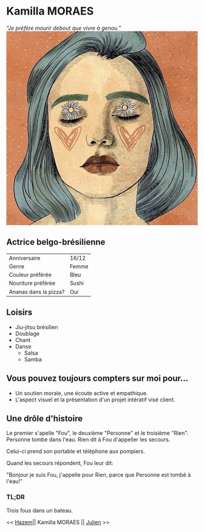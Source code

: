 # Kamilla MORAES
*"Je préfère mourir debout que vivre à genou."*
![](Artist/../Artist.jpg)

## Actrice belgo-brésilienne
|||
| ----------- | ----------- |
| Anniversaire | 16/12|
| Genre| Femme | 
| Couleur préférée | Bleu|
| Nouriture préférée | Sushi | 
| Ananas dans la pizza? |Oui| 

## Loisirs
- Jiu-jitsu brésilien
- Doublage 
- Chant
- Danse 
    - Salsa
    - Samba
## Vous pouvez toujours compters sur moi pour...
- Un soutien morale, une écoute active et empathique. 
 - L'aspect visuel et la présentation d'un projet intératif visé client. 

 ## Une drôle d'histoire 
 Le premier s'apelle "Fou", le deuxième "Personne" et le troisième "Rien". Personne tombe dans l'eau. Rien dit à Fou d'appeller les secours. 

 Celui-ci prend son portable et téléphone aux pompiers. 

 Quand les secours répondent, Fou leur dit: 

"Bonjour je suis Fou, j'appelle pour Rien, parce que Personne est tombé à l'eau!"



### TL;DR
 Trois fous dans un bateau.

<< [Hazem](https://github.com/HazemMaddouri/challenge-markdown/blob/main/README.md)|| Kamilla MORAES || [Julien](https://github.com/JulienScourneau/challenge-markdown/blob/main/README.md) >>

